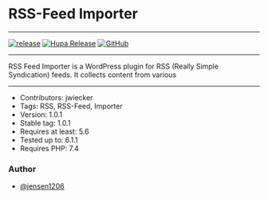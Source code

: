 # RSS-Feed Importer

***

[![release](https://img.shields.io/github/v/release/team-hummelt/wp-rss-feed-importer)](https://github.com/team-hummelt/wp-rss-feed-importer)
[![Hupa Release](https://img.shields.io/github/release-date/team-hummelt/wp-rss-feed-importer)](https://github.com/team-hummelt/wp-rss-feed-importer/releases/latest)
[![GitHub](https://img.shields.io/github/license/team-hummelt/wp-rss-feed-importer)](https://github.com/team-hummelt/wp-rss-feed-importer/blob/master/LICENSE.txt)
***

RSS Feed Importer is a WordPress plugin for RSS (Really Simple Syndication) feeds. It collects content from various

***
* Contributors: jwiecker
* Tags: RSS, RSS-Feed, Importer
* Version: 1.0.1
* Stable tag: 1.0.1
* Requires at least: 5.6
* Tested up to: 6.1.1
* Requires PHP: 7.4

### Author
- [@jensen1206](https://github.com/jensen1206)
